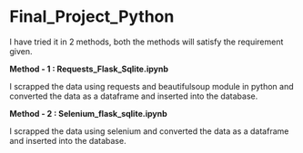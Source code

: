 # Final_Project_Python

I have tried it in 2 methods, both the methods will satisfy the requirement given.

**Method - 1 : Requests_Flask_Sqlite.ipynb**

I scrapped the data using requests and beautifulsoup module in python and converted the data as a dataframe and inserted into the database.

**Method - 2 : Selenium_flask_sqlite.ipynb**

I scrapped the data using selenium and converted the data as a dataframe and inserted into the database.



